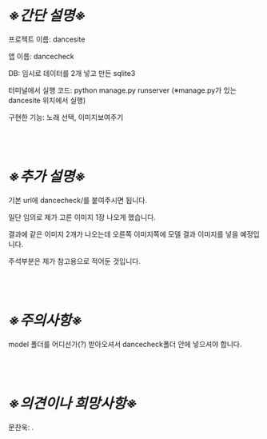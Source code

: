 # ***※간단 설명※***

프로젝트 이름: dancesite

앱 이름: dancecheck

DB: 임시로 데이터를 2개 넣고 만든 sqlite3

터미널에서 실행 코드: python manage.py runserver
(※manage.py가 있는 dancesite 위치에서 실행)

구현한 기능: 노래 선택, 이미지보여주기

<br/>
<br/>

# ***※추가 설명※***

기본 url에 dancecheck/를 붙여주시면 됩니다.

일단 임의로 제가 고른 이미지 1장 나오게 했습니다.

결과에 같은 이미지 2개가 나오는데 오른쪽 이미지쪽에 모델 결과 이미지를 넣을 예정입니다.

주석부분은 제가 참고용으로 적어둔 것입니다.

<br/>
<br/>

# ***※주의사항※***
model 폴더를 어디선가(?) 받아오셔서 dancecheck폴더 안에 넣으셔야 합니다.

<br/>
<br/>

# ***※의견이나 희망사항※***

문찬욱: .
